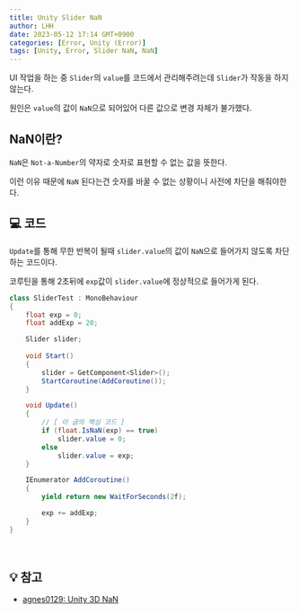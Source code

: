 ```yaml
---
title: Unity Slider NaN
author: LHH
date: 2023-05-12 17:14 GMT+0900
categories: [Error, Unity (Error)]
tags: [Unity, Error, Slider NaN, NaN]
---
```


UI 작업을 하는 중 `Slider`의 `value`를 코드에서 관리해주려는데 `Slider`가 작동을 하지 않는다.

원인은 `value`의 값이 `NaN`으로 되어있어 다른 값으로 변경 자체가 불가했다.

## NaN이란?
`NaN`은 `Not-a-Number`의 약자로 숫자로 표현할 수 없는 값을 뜻한다.

이런 이유 때문에 `NaN` 된다는건 숫자를 바꿀 수 없는 상황이니 사전에 차단을 해줘야한다.

## 💻 코드
`Update`를 통해 무한 반복이 될때 `slider.value`의 값이 `NaN`으로 들어가지 않도록 차단하는 코드이다.

코루틴을 통해 2초뒤에 `exp`값이 `slider.value`에 정상적으로 들어가게 된다.
```cs
class SliderTest : MonoBehaviour
{
    float exp = 0;
    float addExp = 20;

    Slider slider;
    
    void Start()
    {
        slider = GetComponent<Slider>();
        StartCoroutine(AddCoroutine());
    }

    void Update()
    {
        // [ 이 글의 핵심 코드 ]
        if (float.IsNaN(exp) == true)
            slider.value = 0;
        else
            slider.value = exp;
    }

    IEnumerator AddCoroutine()
    {
        yield return new WaitForSeconds(2f);

        exp += addExp;
    }
}
```

<br>

## 💡 참고
- [agnes0129: Unity 3D NaN](https://m.blog.naver.com/PostView.naver?isHttpsRedirect=true&blogId=agnes0129&logNo=220245737778)